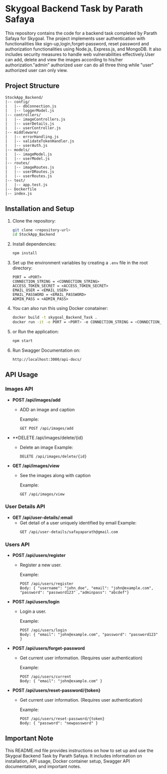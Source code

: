 # Skygoal Backend Task by Parath Safaya

This repository contains the code for a backend task completed by Parath Safaya for Skygoal. The project implements user authentication with functionalities like sign-up,login,forget-password, reset password and authorization functionalities using Node.js, Express.js, and MongoDB. It also includes security measures to handle web vulnerabilities effectively.User can add, delete and view the images according to his/her authorization."admin" authorized user can do all three thing while "user" authorized user can only view.

## Project Structure

```plaintext
StockApp_Backend/
|-- config/
|   |-- dbConnection.js
|   |-- loggerModel.js
|-- controllers/
|   |-- imageControllers.js
|   |-- userDetails.js
|   |-- userController.js
|-- middleware/
|   |-- errorHandling.js
|   |-- validateTokenHandler.js
|   |-- userAuth.js
|-- models/
|   |-- imageModel.js
|   |-- userModel.js
|-- routes/
|   |-- imageRoutes.js
|   |-- userDRoutes.js
|   |-- userRoutes.js
|-- test/
|   |-- app.test.js
|-- Dockerfile
|-- index.js
```

## Installation and Setup

1. Clone the repository:

   ```bash
   git clone <repository-url>
   cd StockApp_Backend
   ```

2. Install dependencies:

   ```bash
   npm install
   ```

3. Set up the environment variables by creating a `.env` file in the root directory:

   ```plaintext
   PORT = <PORT>
   CONNECTION_STRING = <CONNECTION_STRING>
   ACCESS_TOKEN_SECRET = <ACCESS_TOKEN_SECRET>
   EMAIL_USER = <EMAIL_USER>
   EMAIL_PASSWORD = <EMAIL_PASSWORD>
   ADMIN_PASS = <ADMIN_PASS>

   ```

4. You can also run this using Docker conatainer:

   ```bash
   docker build -t skygoal_Backend_Task .
   docker run -it -e PORT = <PORT> -e CONNECTION_STRING = <CONNECTION_STRING> -e ACCESS_TOKEN_SECRET = <ACCESS_TOKEN_SECRET> -e EMAIL_USER = <EMAIL_USER>  -e EMAIL_PASSWORD = <EMAIL_PASSWORD> -e ADMIN_PASS = <ADMIN_PASS> -p 3000:<PORT> skygoal_backend_task
   ```

5. or Run the application:

   ```bash
   npm start
   ```
   
6. Run Swagger Documentation on:

   ```plaintext
   http://localhost:3000/api-docs/
   ```

## API Usage

###  Images API

- **POST /api/images/add**
  - ADD an image and caption
  
    Example:
    ```plaintext
    GET POST /api/images/add
    ```

- **DELETE /api/images/delete/{id}
  - Delete an image
    Example:
    ```plaintext
    DELETE /api/images/delete/{id}
    ```

- **GET /api/images/view**
  - See the images along with caption
  
    Example:
    ```plaintext
    GET /api/images/view
    ```

### User Details API

- **GET /api/user-details/:email**
  - Get detail of a user uniquely identified by email
    Example:
    ```plaintext
    GET /api/user-details/safayaparath@gmail.com
    ```

### Users API

- **POST /api/users/register**
  - Register a new user.

    Example:
    ```plaintext
    POST /api/users/register
    Body: { "username": "john_doe", "email": "john@example.com", "password": "password123" ,"adminpass": "abcdef"}
    ```

- **POST /api/users/login**
  - Login a user.

    Example:
    ```plaintext
    POST /api/users/login
    Body: { "email": "john@example.com", "password": "password123" }
    ```

- **POST /api/users/forget-password**
  - Get current user information. (Requires user authentication)

    Example:
    ```plaintext
    POST /api/users/current
    Body: { "email": "john@example.com" }
    ```
    
- **POST /api/users/reset-password/{token}**
  - Get current user information. (Requires user authentication)

    Example:
    ```plaintext
    POST /api/users/reset-password/{token}
    Body: { "password": "newpassword" }
    ```

## Important Note

This README.md file provides instructions on how to set up and use the Skygoal Backend Task by Parath Safaya. It includes information on installation, API usage, Docker container setup, Swagger API documentation, and important notes.
